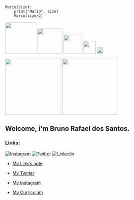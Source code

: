 ```
Mario(size):
    print("Mario", size)
    Mario(size/2)
```


<p align="left">
  <img class="gatsby-resp-image-image" src="https://www.supermariobrosx.org/forums/download/file.php?avatar=12635_1495146316.gif" width="100">
  <img class="gatsby-resp-image-image" src="https://www.supermariobrosx.org/forums/download/file.php?avatar=12635_1495146316.gif" width="80">
  <img class="gatsby-resp-image-image" src="https://www.supermariobrosx.org/forums/download/file.php?avatar=12635_1495146316.gif" width="60">
  <img class="gatsby-resp-image-image" src="https://www.supermariobrosx.org/forums/download/file.php?avatar=12635_1495146316.gif" width="40">
  <img class="gatsby-resp-image-image" src="https://www.supermariobrosx.org/forums/download/file.php?avatar=12635_1495146316.gif" width="20">
  <img class="gatsby-resp-image-image" src="https://www.supermariobrosx.org/forums/download/file.php?avatar=12635_1495146316.gif" width="10">
  <img class="gatsby-resp-image-image" src="https://www.supermariobrosx.org/forums/download/file.php?avatar=12635_1495146316.gif" width="5">
  <img class="gatsby-resp-image-image" src="https://www.supermariobrosx.org/forums/download/file.php?avatar=12635_1495146316.gif" width="2">
</p>

<div>
  <img height="180em" src="https://github-readme-stats.vercel.app/api?username=bruniculos08&show_icons=true&theme=nord"/>
  <img height="180em" src="https://github-readme-stats.vercel.app/api/top-langs/?username=bruniculos08&layout=compact&langs_count=16&theme=nord"/>
</div>

## **Welcome, i'm Bruno Rafael dos Santos.** 

### Links:

[![Instagram](https://img.shields.io/badge/Instagram-E4405F?style=for-the-badge&logo=instagram&logoColor=white)](https://www.instagram.com/bruno_rafasan/) 
[![Twitter](https://img.shields.io/badge/Twitter-1DA1F2?style=for-the-badge&logo=twitter&logoColor=white)](https://twitter.com/bruno_rafasan)
[![Linkedin](https://img.shields.io/badge/Linkedin-7078F8?style=for-the-badge&logo=linkedin&logoColor=white)](https://www.linkedin.com/in/bruno-rafael-dos-santos-6743031b7/)


- [My Link's note](https://github.com/bruniculos08/Outros/blob/93eb928f7ea6a743455dd180608e449901f9765e/Lista%20de%20Links.md) 

- [My Twitter](https://twitter.com/bruno_rafasan)

- [My Instagram](https://www.instagram.com/bruno_rafasan/)

- [My Curriculum](https://github.com/bruniculos08/Outros/blob/ea2d565aa93afec9764f2770cdd326f3e6513295/CS_IT_SWE_Resume_Template.pdf
)





<!--
   <img height="180em" src="https://github-readme-stats.vercel.app/api/wakatime?username=bruniculos08"/>

[![willianrod's wakatime stats](https://github-readme-stats.vercel.app/api/wakatime?username=bruniculos08)](https://github.com/anuraghazra/github-readme-stats)

<p align="left">
  <img class="gatsby-resp-image-image" src="https://1b-f.s3.eu-west-1.amazonaws.com/a/175146-E22F2BDB-F534-45FC-A6F8-E1AB5233844D-0-1619119410.gif" height="300" width="900">
</p>

<p align="center">
  <img class="gatsby-resp-image-image" src="https://i.pinimg.com/originals/cf/e9/3a/cfe93a55232f27627a66a2a367fe1c4c.gif" width="100">
</p>

<p align="center">
  <img class="gatsby-resp-image-image" src="https://static.wixstatic.com/media/5c1b3e_6bda1190a9c44afcafdb1d2b9072ac77~mv2.gif" width="200">
  <img class="gatsby-resp-image-image" src="https://thumbs.gfycat.com/OldEuphoricKarakul-max-1mb.gif" width="200">
</p>

<p align="center">
  <img class="gatsby-resp-image-image" src="https://static.wixstatic.com/media/39d8e3_b78cf95bad104bca97b127ac97e58735~mv2.gif/v1/fit/w_281,h_281,q_90/39d8e3_b78cf95bad104bca97b127ac97e58735~mv2.gif" width="300">
</p>

<p align="left">
  <img class="gatsby-resp-image-image" src="https://64.media.tumblr.com/cca4f06484b447c0687f0325af5b38c9/428a8db1dc8ae92f-87/s1280x1920/7c751558b1d93e15c2d885cff2162ddb95059b8d.gifv" width="750">
</p>


<!--
## **Hi there, i am Bruno Rafael dos Santos.** 

#### Readme:
- [Artigo de exemplos](https://raullesteves.medium.com/github-como-fazer-um-readme-md-bonit%C3%A3o-c85c8f154f8) 

#### Twitter:

- [@bruno_rafasan](https://twitter.com/bruno_rafasan) 


<!--
**bruniculos08/bruniculos08** is a ✨ _special_ ✨ repository because its `README.md` (this file) appears on your GitHub profile.

Here are some ideas to get you started:

- 🔭 I’m currently working on ...
- 🌱 I’m currently learning ...👋
- 👯 I’m looking to collaborate on ...
- 🤔 I’m looking for help with ...
- 💬 Ask me about ...
- 📫 How to reach me: ...
- 😄 Pronouns: ...
- ⚡ Fun fact: ...
-->



